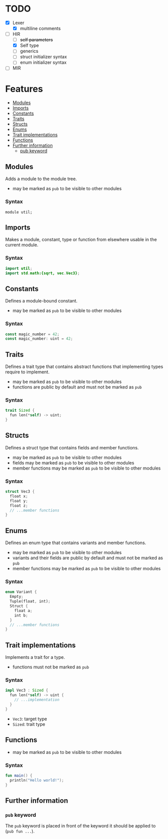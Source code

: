 # TODO

- [x] Lexer
  - [x] multiline comments
- [ ] HIR
  - [ ] ~~self parameters~~
  - [x] Self type
  - [ ] generics
  - [ ] struct initializer syntax
  - [ ] enum initializer syntax
- [ ] MIR

# Features

- [Modules](#modules)
- [Imports](#imports)
- [Constants](#constants)
- [Traits](#traits)
- [Structs](#structs)
- [Enums](#enums)
- [Trait implementations](#trait-implementations)
- [Functions](#functions)
- [Further information](#further-information)
  - [pub keyword](#pub-keyword)

## Modules

Adds a module to the module tree.

- may be marked as `pub` to be visible to other modules

### Syntax

```
module util;
```

## Imports

Makes a module, constant, type or function from elsewhere usable in the current module.

### Syntax

```java
import util;
import std.math:{sqrt, vec.Vec3};
```

## Constants

Defines a module-bound constant.

- may be marked as `pub` to be visible to other modules

### Syntax

```rust
const magic_number = 42;
const magic_number: uint = 42;
```

## Traits

Defines a trait type that contains abstract functions that implementing types require to
implement.

- may be marked as `pub` to be visible to other modules
- functions are public by default and must not be marked as `pub`

### Syntax

```rust
trait Sized {
  fun len(*self) -> uint;
}
```

## Structs

Defines a struct type that contains fields and member functions.

- may be marked as `pub` to be visible to other modules
- fields may be marked as `pub` to be visible to other modules
- member functions may be marked as `pub` to be visible to other modules

### Syntax

```rust
struct Vec3 {
  float x;
  float y;
  float z;
  // ...member functions
}
```

## Enums

Defines an enum type that contains variants and member functions.

- may be marked as `pub` to be visible to other modules
- variants and their fields are public by default and must not be marked as `pub`
- member functions may be marked as `pub` to be visible to other modules

### Syntax

```rust
enum Variant {
  Empty;
  Tuple(float, int);
  Struct {
    float a;
    int b;
  }
  // ...member functions
}
```

## Trait implementations

Implements a trait for a type.

- functions must not be marked as `pub`

### Syntax

```rust
impl Vec3 : Sized {
  fun len(*self) -> uint {
    // ...implementation
  }
}
```

- `Vec3`: target type
- `Sized`: trait type

## Functions

- may be marked as `pub` to be visible to other modules

### Syntax

```kotlin
fun main() {
  println("Hello world!");
}
```

## Further information

### `pub` keyword

The `pub` keyword is placed in front of the keyword it should be applied to
(`pub fun ...`).